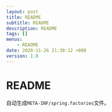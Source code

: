 ```yaml
---
layout: post
title: README
subtitle: README
description: README
tags: []
menus:
    - README
date: 2020-11-26 21:30:12 +800
version: 1.0
---
```

    
# README

自动生成`META-INF/spring.factories`文件。    